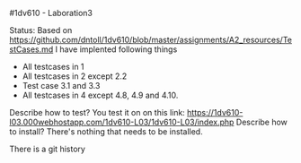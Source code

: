 #1dv610 - Laboration3

Status:
Based on https://github.com/dntoll/1dv610/blob/master/assignments/A2_resources/TestCases.md I have implented following things
* All testcases in 1
* All testcases in 2 except 2.2
* Test case 3.1 and 3.3
* All testcases in 4 except 4.8, 4.9 and 4.10.

Describe how to test? You test it on on this link: https://1dv610-l03.000webhostapp.com/1dv610-L03/1dv610-L03/index.php 
Describe how to install? There's nothing that needs to be installed.

There is a git history
